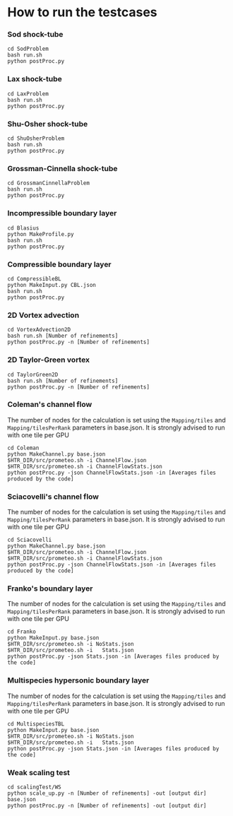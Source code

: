 How to run the testcases
===============

### Sod shock-tube

```
cd SodProblem
bash run.sh
python postProc.py
```

### Lax shock-tube

```
cd LaxProblem
bash run.sh
python postProc.py
```

### Shu-Osher shock-tube

```
cd ShuOsherProblem
bash run.sh
python postProc.py
```

### Grossman-Cinnella shock-tube

```
cd GrossmanCinnellaProblem
bash run.sh
python postProc.py
```

### Incompressible boundary layer

```
cd Blasius
python MakeProfile.py
bash run.sh
python postProc.py
```

### Compressible boundary layer

```
cd CompressibleBL
python MakeInput.py CBL.json
bash run.sh
python postProc.py
```

### 2D Vortex advection

```
cd VortexAdvection2D
bash run.sh [Number of refinements]
python postProc.py -n [Number of refinements]
```

### 2D Taylor-Green vortex

```
cd TaylorGreen2D
bash run.sh [Number of refinements]
python postProc.py -n [Number of refinements]
```

### Coleman's channel flow

The number of nodes for the calculation is set using the `Mapping/tiles` and `Mapping/tilesPerRank` parameters in base.json.
It is strongly advised to run with one tile per GPU

```
cd Coleman
python MakeChannel.py base.json
$HTR_DIR/src/prometeo.sh -i ChannelFlow.json
$HTR_DIR/src/prometeo.sh -i ChannelFlowStats.json
python postProc.py -json ChannelFlowStats.json -in [Averages files produced by the code]
```

### Sciacovelli's channel flow

The number of nodes for the calculation is set using the `Mapping/tiles` and `Mapping/tilesPerRank` parameters in base.json.
It is strongly advised to run with one tile per GPU

```
cd Sciacovelli
python MakeChannel.py base.json
$HTR_DIR/src/prometeo.sh -i ChannelFlow.json
$HTR_DIR/src/prometeo.sh -i ChannelFlowStats.json
python postProc.py -json ChannelFlowStats.json -in [Averages files produced by the code]
```

### Franko's boundary layer

The number of nodes for the calculation is set using the `Mapping/tiles` and `Mapping/tilesPerRank` parameters in base.json.
It is strongly advised to run with one tile per GPU

```
cd Franko
python MakeInput.py base.json
$HTR_DIR/src/prometeo.sh -i NoStats.json
$HTR_DIR/src/prometeo.sh -i   Stats.json
python postProc.py -json Stats.json -in [Averages files produced by the code]
```

### Multispecies hypersonic boundary layer

The number of nodes for the calculation is set using the `Mapping/tiles` and `Mapping/tilesPerRank` parameters in base.json.
It is strongly advised to run with one tile per GPU

```
cd MultispeciesTBL
python MakeInput.py base.json
$HTR_DIR/src/prometeo.sh -i NoStats.json
$HTR_DIR/src/prometeo.sh -i   Stats.json
python postProc.py -json Stats.json -in [Averages files produced by the code]
```

### Weak scaling test

```
cd scalingTest/WS
python scale_up.py -n [Number of refinements] -out [output dir] base.json
python postProc.py -n [Number of refinements] -out [output dir]
```

